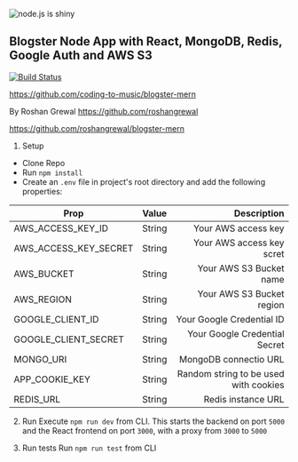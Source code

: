 ![node.js is shiny](http://roshangrewal.com/junk/node.gif)

## Blogster Node App with React, MongoDB, Redis, Google Auth and AWS S3

[![Build Status](https://travis-ci.org/roshangrewal/blogster-mern.svg?branch=master)](https://travis-ci.org/roshangrewal/blogster-mern)

https://github.com/coding-to-music/blogster-mern

By Roshan Grewal https://github.com/roshangrewal

https://github.com/roshangrewal/blogster-mern

1. Setup

- Clone Repo
- Run `npm install`
- Create an `.env` file in project's root directory and add the following properties:

| Prop                  | Value  |                           Description |
| --------------------- | :----: | ------------------------------------: |
| AWS_ACCESS_KEY_ID     | String |                   Your AWS access key |
| AWS_ACCESS_KEY_SECRET | String |             Your AWS access key scret |
| AWS_BUCKET            | String |               Your AWS S3 Bucket name |
| AWS_REGION            | String |             Your AWS S3 Bucket region |
| GOOGLE_CLIENT_ID      | String |             Your Google Credential ID |
| GOOGLE_CLIENT_SECRET  | String |         Your Google Credential Secret |
| MONGO_URI             | String |                 MongoDB connectio URL |
| APP_COOKIE_KEY        | String | Random string to be used with cookies |
| REDIS_URL             | String |                    Redis instance URL |

2. Run
   Execute `npm run dev` from CLI. This starts the backend on port `5000` and the React frontend on port `3000`, with a proxy from `3000` to `5000`

3. Run tests
   Run `npm run test` from CLI
